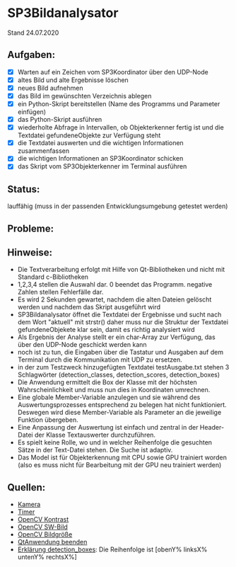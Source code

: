 # SP3Bildanalysator
Stand 24.07.2020

## Aufgaben:
- [x] Warten auf ein Zeichen vom SP3Koordinator über den UDP-Node
- [x] altes Bild und alte Ergebnisse löschen
- [x] neues Bild aufnehmen
- [x] das Bild im gewünschten Verzeichnis ablegen
- [x] ein Python-Skript bereitstellen (Name des Programms und Parameter einfügen)
- [x] das Python-Skript ausführen
- [x] wiederholte Abfrage in Intervallen, ob Objekterkenner fertig ist und die Textdatei gefundeneObjekte zur Verfügung steht
- [x] die Textdatei auswerten und die wichtigen Informationen zusammenfassen
- [x] die wichtigen Informationen an SP3Koordinator schicken
- [x] das Skript vom SP3Objekterkenner im Terminal ausführen

## Status:
lauffähig (muss in der passenden Entwicklungsumgebung getestet werden)

## Probleme:

## Hinweise:
- Die Textverarbeitung erfolgt mit Hilfe von Qt-Bibliotheken und nicht mit Standard c-Bibliotheken
- 1,2,3,4 stellen die Auswahl dar. 0 beendet das Programm. negative Zahlen stellen Fehlerfälle dar.
- Es wird 2 Sekunden gewartet, nachdem die alten Dateien gelöscht werden und nachdem das Skript ausgeführt wird
- SP3Bildanalysator öffnet die Textdatei der Ergebnisse und sucht nach dem Wort "aktuell" mit strstr()
daher muss nur die Struktur der Textdatei gefundeneObjekete klar sein, damit es richtig analysiert wird
- Als Ergebnis der Analyse stellt er ein char-Array zur Verfügung, das über den UDP-Node geschickt werden kann
- noch ist zu tun, die Eingaben über die Tastatur und Ausgaben auf dem Terminal durch die Kommunikation mit UDP zu ersetzen.
- in der zum Testzweck hinzugefügten Textdatei testAusgabe.txt stehen 3 Schlagwörter (detection_classes, detection_scores, detection_boxes)
- Die Anwendung ermittelt die Box der Klasse mit der höchsten Wahrscheinlichkeit und muss nun dies in Koordinaten umrechnen.
- Eine globale Member-Variable anzulegen und sie während des Auswertungsprozesses entsprechend zu belegen hat nicht funktioniert. Deswegen wird diese Member-Variable als Parameter an die jeweilige Funktion übergeben.
- Eine Anpassung der Auswertung ist einfach und zentral in der Header-Datei der Klasse Textauswerter durchzuführen.
- Es spielt keine Rolle, wo und in welcher Reihenfolge die gesuchten Sätze in der Text-Datei stehen. Die Suche ist adaptiv.
- Das Model ist für Objekterkennung mit CPU sowie GPU trainiert worden (also es muss nicht für Bearbeitung mit der GPU neu trainiert werden)

## Quellen:
- [Kamera](https://www.opencv-srf.com/2010/09/object-detection-using-color-seperation.html)
- [Timer](https://stackoverflow.com/questions/4184468/sleep-for-milliseconds)
- [OpenCV Kontrast](https://www.opencv-srf.com/2018/02/change-contrast-of-images-and-videos.html)
- [OpenCV SW-Bild](https://docs.opencv.org/4.2.0/de/d25/imgproc_color_conversions.html)
- [OpenCV Bildgröße](https://docs.opencv.org/4.2.0/d6/d50/classcv_1_1Size__.html)
- [QtAnwendung beenden](https://stackoverflow.com/questions/8026101/correct-way-to-quit-a-qt-program)
- [Erklärung detection_boxes](https://stackoverflow.com/questions/48915003/get-the-bounding-box-coordinates-in-the-tensorflow-object-detection-api-tutorial): Die Reihenfolge ist [obenY% linksX% untenY% rechtsX%]
